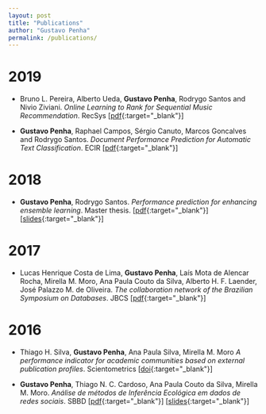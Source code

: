 ```yaml
---
layout: post
title: "Publications"
author: "Gustavo Penha"
permalink: /publications/
---
```


# 2019

* Bruno L. Pereira, Alberto Ueda, **Gustavo Penha**, Rodrygo Santos and Nivio Ziviani. _Online Learning to Rank for Sequential Music Recommendation_. RecSys [[pdf](https://homepages.dcc.ufmg.br/~rodrygo/wp-content/papercite-data/pdf/pereira2019recsys.pdf){:target="_blank"}]

* **Gustavo Penha**, Raphael Campos, Sérgio Canuto, Marcos Goncalves and Rodrygo Santos. _Document Performance Prediction for Automatic Text Classification_. ECIR [[pdf](https://homepages.dcc.ufmg.br/~rodrygo/wp-content/papercite-data/pdf/penha2019ecir.pdf){:target="_blank"}]


# 2018

* **Gustavo Penha**, Rodrygo Santos. _Performance prediction for enhancing ensemble learning_. Master thesis. [[pdf](http://www.bibliotecadigital.ufmg.br/dspace/bitstream/handle/1843/ESBF-B5EQGD/gustavopenha.pdf?sequence=1){:target="_blank"}] [[slides](https://drive.google.com/open?id=1aCY-3ugo3EcGvM3X1gtYPMDdoal1GNNq){:target="_blank"}]

# 2017

* Lucas Henrique Costa de Lima, **Gustavo Penha**, Laís Mota de Alencar Rocha, Mirella M. Moro, Ana Paula Couto da Silva, Alberto H. F. Laender, José Palazzo M. de Oliveira. _The collaboration network of the Brazilian Symposium on Databases_. JBCS [[pdf](https://link.springer.com/content/pdf/10.1186%2Fs13173-017-0059-6.pdf){:target="_blank"}]

# 2016

* Thiago H. Silva, **Gustavo Penha**, Ana Paula Silva, Mirella M. Moro _A performance indicator for academic communities based on external publication profiles_. Scientometrics [[doi](https://dl.acm.org/citation.cfm?id=2944213.2944254){:target="_blank"}]

* **Gustavo Penha**, Thiago N. C. Cardoso, Ana Paula Couto da Silva, Mirella M. Moro. _Análise de métodos de Inferência Ecológica em dados de redes sociais_. SBBD [[pdf](https://homepages.dcc.ufmg.br/~mirella/pdf/2016.SBBDshort.Penha.pdf){:target="_blank"}] [[slides](https://drive.google.com/open?id=0B62NkWYy1nrxYWVLOUNSLWZ5a2s){:target="_blank"}]
